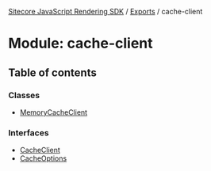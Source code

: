 [Sitecore JavaScript Rendering SDK](../README.md) / [Exports](../modules.md) / cache-client

# Module: cache-client

## Table of contents

### Classes

- [MemoryCacheClient](../classes/cache_client.MemoryCacheClient.md)

### Interfaces

- [CacheClient](../interfaces/cache_client.CacheClient.md)
- [CacheOptions](../interfaces/cache_client.CacheOptions.md)
